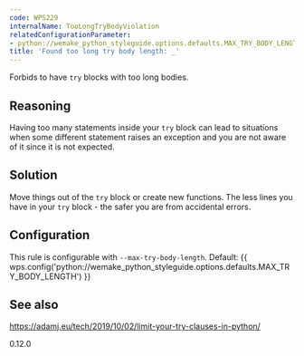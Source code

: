 ```yaml
---
code: WPS229
internalName: TooLongTryBodyViolation
relatedConfigurationParameter:
- python://wemake_python_styleguide.options.defaults.MAX_TRY_BODY_LENGTH
title: 'Found too long try body length: _'
---
```


Forbids to have `try` blocks with too long bodies.

## Reasoning
Having too many statements inside your `try` block can lead to
situations when some different statement raises an exception and you
are not aware of it since it is not expected.

## Solution
Move things out of the `try` block or create new functions. The less
lines you have in your `try` block - the safer you are from
accidental errors.

## Configuration
This rule is configurable with `--max-try-body-length`. Default:
{{ wps.config('python://wemake_python_styleguide.options.defaults.MAX_TRY_BODY_LENGTH') }}

## See also
<https://adamj.eu/tech/2019/10/02/limit-your-try-clauses-in-python/>

<div class="versionadded">

0.12.0

</div>